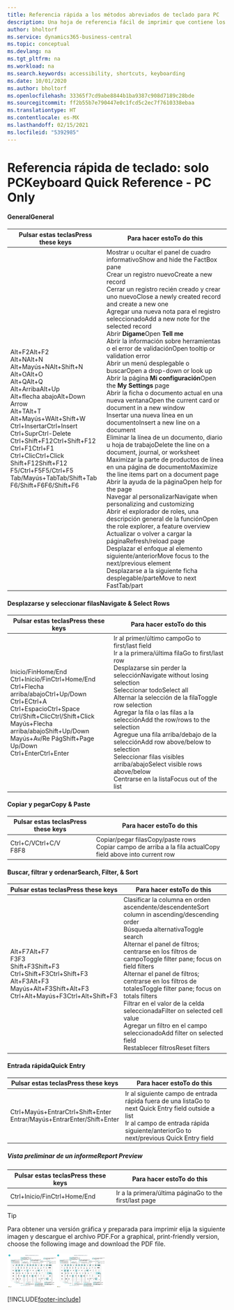 ```yaml
---
title: Referencia rápida a los métodos abreviados de teclado para PC
description: Una hoja de referencia fácil de imprimir que contiene los métodos abreviados de teclado más populares para usuarios de PC.
author: bholtorf
ms.service: dynamics365-business-central
ms.topic: conceptual
ms.devlang: na
ms.tgt_pltfrm: na
ms.workload: na
ms.search.keywords: accessibility, shortcuts, keyboarding
ms.date: 10/01/2020
ms.author: bholtorf
ms.openlocfilehash: 33365f7cd9abe8844b1ba9387c908d7189c28bde
ms.sourcegitcommit: ff2b55b7e790447e0c1fcd5c2ec7f7610338ebaa
ms.translationtype: HT
ms.contentlocale: es-MX
ms.lasthandoff: 02/15/2021
ms.locfileid: "5392985"
---
```

# <a name="keyboard-quick-reference---pc-only"></a><span data-ttu-id="f7127-103">Referencia rápida de teclado: solo PC</span><span class="sxs-lookup"><span data-stu-id="f7127-103">Keyboard Quick Reference - PC Only</span></span>

#### <a name="general"></a><span data-ttu-id="f7127-104">General</span><span class="sxs-lookup"><span data-stu-id="f7127-104">General</span></span>

|<span data-ttu-id="f7127-105">Pulsar estas teclas</span><span class="sxs-lookup"><span data-stu-id="f7127-105">Press these keys</span></span>|<span data-ttu-id="f7127-106">Para hacer esto</span><span class="sxs-lookup"><span data-stu-id="f7127-106">To do this</span></span>|  
|-|-|
|<span data-ttu-id="f7127-107">Alt+F2</span><span class="sxs-lookup"><span data-stu-id="f7127-107">Alt+F2</span></span><br /><span data-ttu-id="f7127-108">Alt+N</span><span class="sxs-lookup"><span data-stu-id="f7127-108">Alt+N</span></span><br /><span data-ttu-id="f7127-109">Alt+Mayús+N</span><span class="sxs-lookup"><span data-stu-id="f7127-109">Alt+Shift+N</span></span><br /><span data-ttu-id="f7127-110">Alt+O</span><span class="sxs-lookup"><span data-stu-id="f7127-110">Alt+O</span></span><br /><span data-ttu-id="f7127-111">Alt+Q</span><span class="sxs-lookup"><span data-stu-id="f7127-111">Alt+Q</span></span><br /><span data-ttu-id="f7127-112">Alt+Arriba</span><span class="sxs-lookup"><span data-stu-id="f7127-112">Alt+Up</span></span><br /><span data-ttu-id="f7127-113">Alt+flecha abajo</span><span class="sxs-lookup"><span data-stu-id="f7127-113">Alt+Down Arrow</span></span><br /><span data-ttu-id="f7127-114">Alt+T</span><span class="sxs-lookup"><span data-stu-id="f7127-114">Alt+T</span></span><br /><span data-ttu-id="f7127-115">Alt+Mayús+W</span><span class="sxs-lookup"><span data-stu-id="f7127-115">Alt+Shift+W</span></span><br /><span data-ttu-id="f7127-116">Ctrl+Insertar</span><span class="sxs-lookup"><span data-stu-id="f7127-116">Ctrl+Insert</span></span><br /><span data-ttu-id="f7127-117">Ctrl+Supr</span><span class="sxs-lookup"><span data-stu-id="f7127-117">Ctrl-Delete</span></span><br /><span data-ttu-id="f7127-118">Ctrl+Shift+F12</span><span class="sxs-lookup"><span data-stu-id="f7127-118">Ctrl+Shift+F12</span></span><br /><span data-ttu-id="f7127-119">Ctrl+F1</span><span class="sxs-lookup"><span data-stu-id="f7127-119">Ctrl+F1</span></span><br /><span data-ttu-id="f7127-120">Ctrl+Clic</span><span class="sxs-lookup"><span data-stu-id="f7127-120">Ctrl+Click</span></span><br /><span data-ttu-id="f7127-121">Shift+F12</span><span class="sxs-lookup"><span data-stu-id="f7127-121">Shift+F12</span></span><br /><span data-ttu-id="f7127-122">F5/Ctrl+F5</span><span class="sxs-lookup"><span data-stu-id="f7127-122">F5/Ctrl+F5</span></span><br /><span data-ttu-id="f7127-123">Tab/Mayús+Tab</span><span class="sxs-lookup"><span data-stu-id="f7127-123">Tab/Shift+Tab</span></span><br /><span data-ttu-id="f7127-124">F6/Shift+F6</span><span class="sxs-lookup"><span data-stu-id="f7127-124">F6/Shift+F6</span></span><br />|<span data-ttu-id="f7127-125">Mostrar u ocultar el panel de cuadro informativo</span><span class="sxs-lookup"><span data-stu-id="f7127-125">Show and hide the FactBox pane</span></span><br /><span data-ttu-id="f7127-126">Crear un registro nuevo</span><span class="sxs-lookup"><span data-stu-id="f7127-126">Create a new record</span></span><br /><span data-ttu-id="f7127-127">Cerrar un registro recién creado y crear uno nuevo</span><span class="sxs-lookup"><span data-stu-id="f7127-127">Close a newly created record and create a new one</span></span><br /><span data-ttu-id="f7127-128">Agregar una nueva nota para el registro seleccionado</span><span class="sxs-lookup"><span data-stu-id="f7127-128">Add a new note for the selected record</span></span><br /><span data-ttu-id="f7127-129">Abrir **Dígame**</span><span class="sxs-lookup"><span data-stu-id="f7127-129">Open **Tell me**</span></span><br /><span data-ttu-id="f7127-130">Abrir la información sobre herramientas o el error de validación</span><span class="sxs-lookup"><span data-stu-id="f7127-130">Open tooltip or validation error</span></span><br /><span data-ttu-id="f7127-131">Abrir un menú desplegable o buscar</span><span class="sxs-lookup"><span data-stu-id="f7127-131">Open a drop-down or look up</span></span><br /><span data-ttu-id="f7127-132">Abrir la página **Mi configuración**</span><span class="sxs-lookup"><span data-stu-id="f7127-132">Open the **My Settings** page</span></span><br /><span data-ttu-id="f7127-133">Abrir la ficha o documento actual en una nueva ventana</span><span class="sxs-lookup"><span data-stu-id="f7127-133">Open the current card or document in a new window</span></span><br /><span data-ttu-id="f7127-134">Insertar una nueva línea en un documento</span><span class="sxs-lookup"><span data-stu-id="f7127-134">Insert a new line on a document</span></span><br /><span data-ttu-id="f7127-135">Eliminar la línea de un documento, diario u hoja de trabajo</span><span class="sxs-lookup"><span data-stu-id="f7127-135">Delete the line on a document, journal, or worksheet</span></span><br /><span data-ttu-id="f7127-136">Maximizar la parte de productos de línea en una página de documento</span><span class="sxs-lookup"><span data-stu-id="f7127-136">Maximize the line items part on a document page</span></span><br /><span data-ttu-id="f7127-137">Abrir la ayuda de la página</span><span class="sxs-lookup"><span data-stu-id="f7127-137">Open help for the page</span></span><br /><span data-ttu-id="f7127-138">Navegar al personalizar</span><span class="sxs-lookup"><span data-stu-id="f7127-138">Navigate when personalizing and customizing</span></span><br /><span data-ttu-id="f7127-139">Abrir el explorador de roles, una descripción general de la función</span><span class="sxs-lookup"><span data-stu-id="f7127-139">Open the role explorer, a feature overview</span></span><br /><span data-ttu-id="f7127-140">Actualizar o volver a cargar la página</span><span class="sxs-lookup"><span data-stu-id="f7127-140">Refresh/reload page</span></span><br /><span data-ttu-id="f7127-141">Desplazar el enfoque al elemento siguiente/anterior</span><span class="sxs-lookup"><span data-stu-id="f7127-141">Move focus to the next/previous element</span></span><br /><span data-ttu-id="f7127-142">Desplazarse a la siguiente ficha desplegable/parte</span><span class="sxs-lookup"><span data-stu-id="f7127-142">Move to next FastTab/part</span></span>|

#### <a name="navigate--select-rows"></a><span data-ttu-id="f7127-143">Desplazarse y seleccionar filas</span><span class="sxs-lookup"><span data-stu-id="f7127-143">Navigate & Select Rows</span></span>

|<span data-ttu-id="f7127-144">Pulsar estas teclas</span><span class="sxs-lookup"><span data-stu-id="f7127-144">Press these keys</span></span>|<span data-ttu-id="f7127-145">Para hacer esto</span><span class="sxs-lookup"><span data-stu-id="f7127-145">To do this</span></span>|
|-|-|
|<span data-ttu-id="f7127-146">Inicio/Fin</span><span class="sxs-lookup"><span data-stu-id="f7127-146">Home/End</span></span><br /><span data-ttu-id="f7127-147">Ctrl+Inicio/Fin</span><span class="sxs-lookup"><span data-stu-id="f7127-147">Ctrl+Home/End</span></span> <br /><span data-ttu-id="f7127-148">Ctrl+Flecha arriba/abajo</span><span class="sxs-lookup"><span data-stu-id="f7127-148">Ctrl+Up/Down</span></span><br /><span data-ttu-id="f7127-149">Ctrl+E</span><span class="sxs-lookup"><span data-stu-id="f7127-149">Ctrl+A</span></span> <br /><span data-ttu-id="f7127-150">Ctrl+Espacio</span><span class="sxs-lookup"><span data-stu-id="f7127-150">Ctrl+Space</span></span><br /><span data-ttu-id="f7127-151">Ctrl/Shift+Clic</span><span class="sxs-lookup"><span data-stu-id="f7127-151">Ctrl/Shift+Click</span></span><br /><span data-ttu-id="f7127-152">Mayús+Flecha arriba/abajo</span><span class="sxs-lookup"><span data-stu-id="f7127-152">Shift+Up/Down</span></span><br /><span data-ttu-id="f7127-153">Mayús+Av/Re Pág</span><span class="sxs-lookup"><span data-stu-id="f7127-153">Shift+Page Up/Down</span></span><br /><span data-ttu-id="f7127-154">Ctrl+Enter</span><span class="sxs-lookup"><span data-stu-id="f7127-154">Ctrl+Enter</span></span>|<span data-ttu-id="f7127-155">Ir al primer/último campo</span><span class="sxs-lookup"><span data-stu-id="f7127-155">Go to first/last field</span></span><br /><span data-ttu-id="f7127-156">Ir a la primera/última fila</span><span class="sxs-lookup"><span data-stu-id="f7127-156">Go to first/last row</span></span><br /><span data-ttu-id="f7127-157">Desplazarse sin perder la selección</span><span class="sxs-lookup"><span data-stu-id="f7127-157">Navigate without losing selection</span></span><br /><span data-ttu-id="f7127-158">Seleccionar todo</span><span class="sxs-lookup"><span data-stu-id="f7127-158">Select all</span></span><br /><span data-ttu-id="f7127-159">Alternar la selección de la fila</span><span class="sxs-lookup"><span data-stu-id="f7127-159">Toggle row selection</span></span><br /> <span data-ttu-id="f7127-160">Agregar la fila o las filas a la selección</span><span class="sxs-lookup"><span data-stu-id="f7127-160">Add the row/rows to the selection</span></span><br /><span data-ttu-id="f7127-161">Agregue una fila arriba/debajo de la selección</span><span class="sxs-lookup"><span data-stu-id="f7127-161">Add row above/below to selection</span></span><br /><span data-ttu-id="f7127-162">Seleccionar filas visibles arriba/abajo</span><span class="sxs-lookup"><span data-stu-id="f7127-162">Select visible rows above/below</span></span> <br /><span data-ttu-id="f7127-163">Centrarse en la lista</span><span class="sxs-lookup"><span data-stu-id="f7127-163">Focus out of the list</span></span>|

#### <a name="copy--paste"></a><span data-ttu-id="f7127-164">Copiar y pegar</span><span class="sxs-lookup"><span data-stu-id="f7127-164">Copy & Paste</span></span>

|<span data-ttu-id="f7127-165">Pulsar estas teclas</span><span class="sxs-lookup"><span data-stu-id="f7127-165">Press these keys</span></span>|<span data-ttu-id="f7127-166">Para hacer esto</span><span class="sxs-lookup"><span data-stu-id="f7127-166">To do this</span></span>|
|-|-|
|<span data-ttu-id="f7127-167">Ctrl+C/V</span><span class="sxs-lookup"><span data-stu-id="f7127-167">Ctrl+C/V</span></span><br /><span data-ttu-id="f7127-168">F8</span><span class="sxs-lookup"><span data-stu-id="f7127-168">F8</span></span>|<span data-ttu-id="f7127-169">Copiar/pegar filas</span><span class="sxs-lookup"><span data-stu-id="f7127-169">Copy/paste rows</span></span><br /><span data-ttu-id="f7127-170">Copiar campo de arriba a la fila actual</span><span class="sxs-lookup"><span data-stu-id="f7127-170">Copy field above into current row</span></span>|

#### <a name="search-filter--sort"></a><span data-ttu-id="f7127-171">Buscar, filtrar y ordenar</span><span class="sxs-lookup"><span data-stu-id="f7127-171">Search, Filter, & Sort</span></span>

|<span data-ttu-id="f7127-172">Pulsar estas teclas</span><span class="sxs-lookup"><span data-stu-id="f7127-172">Press these keys</span></span>|<span data-ttu-id="f7127-173">Para hacer esto</span><span class="sxs-lookup"><span data-stu-id="f7127-173">To do this</span></span>|
|-|-|
|<span data-ttu-id="f7127-174">Alt+F7</span><span class="sxs-lookup"><span data-stu-id="f7127-174">Alt+F7</span></span><br /><span data-ttu-id="f7127-175">F3</span><span class="sxs-lookup"><span data-stu-id="f7127-175">F3</span></span><br /><span data-ttu-id="f7127-176">Shift+F3</span><span class="sxs-lookup"><span data-stu-id="f7127-176">Shift+F3</span></span><br /><span data-ttu-id="f7127-177">Ctrl+Shift+F3</span><span class="sxs-lookup"><span data-stu-id="f7127-177">Ctrl+Shift+F3</span></span><br /><span data-ttu-id="f7127-178">Alt+F3</span><span class="sxs-lookup"><span data-stu-id="f7127-178">Alt+F3</span></span><br /><span data-ttu-id="f7127-179">Mayús+Alt+F3</span><span class="sxs-lookup"><span data-stu-id="f7127-179">Shift+Alt+F3</span></span><br /><span data-ttu-id="f7127-180">Ctrl+Alt+Mayús+F3</span><span class="sxs-lookup"><span data-stu-id="f7127-180">Ctrl+Alt+Shift+F3</span></span>|<span data-ttu-id="f7127-181">Clasificar la columna en orden ascendente/descendente</span><span class="sxs-lookup"><span data-stu-id="f7127-181">Sort column in ascending/descending order</span></span><br /><span data-ttu-id="f7127-182">Búsqueda alternativa</span><span class="sxs-lookup"><span data-stu-id="f7127-182">Toggle search</span></span><br /><span data-ttu-id="f7127-183">Alternar el panel de filtros; centrarse en los filtros de campo</span><span class="sxs-lookup"><span data-stu-id="f7127-183">Toggle filter pane; focus on field filters</span></span><br /><span data-ttu-id="f7127-184">Alternar el panel de filtros; centrarse en los filtros de totales</span><span class="sxs-lookup"><span data-stu-id="f7127-184">Toggle filter pane; focus on totals filters</span></span><br /><span data-ttu-id="f7127-185">Filtrar en el valor de la celda seleccionada</span><span class="sxs-lookup"><span data-stu-id="f7127-185">Filter on selected cell value</span></span><br /><span data-ttu-id="f7127-186">Agregar un filtro en el campo seleccionado</span><span class="sxs-lookup"><span data-stu-id="f7127-186">Add filter on selected field</span></span><br /><span data-ttu-id="f7127-187">Restablecer filtros</span><span class="sxs-lookup"><span data-stu-id="f7127-187">Reset filters</span></span>|

#### <a name="quick-entry"></a><span data-ttu-id="f7127-188">Entrada rápida</span><span class="sxs-lookup"><span data-stu-id="f7127-188">Quick Entry</span></span>

|<span data-ttu-id="f7127-189">Pulsar estas teclas</span><span class="sxs-lookup"><span data-stu-id="f7127-189">Press these keys</span></span>|<span data-ttu-id="f7127-190">Para hacer esto</span><span class="sxs-lookup"><span data-stu-id="f7127-190">To do this</span></span>|
|-|-|
|<span data-ttu-id="f7127-191">Ctrl+Mayús+Entrar</span><span class="sxs-lookup"><span data-stu-id="f7127-191">Ctrl+Shift+Enter</span></span><br /><span data-ttu-id="f7127-192">Entrar/Mayús+Entrar</span><span class="sxs-lookup"><span data-stu-id="f7127-192">Enter/Shift+Enter</span></span>|<span data-ttu-id="f7127-193">Ir al siguiente campo de entrada rápida fuera de una lista</span><span class="sxs-lookup"><span data-stu-id="f7127-193">Go to next Quick Entry field outside a list</span></span><br /><span data-ttu-id="f7127-194">Ir al campo de entrada rápida siguiente/anterior</span><span class="sxs-lookup"><span data-stu-id="f7127-194">Go to next/previous Quick Entry field</span></span>|

##### <a name="report-preview"></a><span data-ttu-id="f7127-195">Vista preliminar de un informe</span><span class="sxs-lookup"><span data-stu-id="f7127-195">Report Preview</span></span>

|<span data-ttu-id="f7127-196">Pulsar estas teclas</span><span class="sxs-lookup"><span data-stu-id="f7127-196">Press these keys</span></span>|<span data-ttu-id="f7127-197">Para hacer esto</span><span class="sxs-lookup"><span data-stu-id="f7127-197">To do this</span></span>|
|-|-|
|<span data-ttu-id="f7127-198">Ctrl+Inicio/Fin</span><span class="sxs-lookup"><span data-stu-id="f7127-198">Ctrl+Home/End</span></span>|<span data-ttu-id="f7127-199">Ir a la primera/última página</span><span class="sxs-lookup"><span data-stu-id="f7127-199">Go to the first/last page</span></span>|

> [!TIP]
> <span data-ttu-id="f7127-200">Para obtener una versión gráfica y preparada para imprimir elija la siguiente imagen y descargue el archivo PDF.</span><span class="sxs-lookup"><span data-stu-id="f7127-200">For a graphical, print-friendly version, choose the following image and download the PDF file.</span></span>
>
> <span data-ttu-id="f7127-201">[![Icono que abre un PDF](media/keyboard_shortcut_inline.png)](media/keyboard_shortcuts.pdf)</span><span class="sxs-lookup"><span data-stu-id="f7127-201">[![Icon that opens a PDF](media/keyboard_shortcut_inline.png)](media/keyboard_shortcuts.pdf)</span></span>


[!INCLUDE[footer-include](includes/footer-banner.md)]